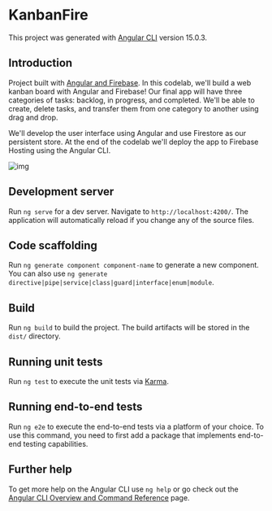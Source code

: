 # KanbanFire

This project was generated with [Angular CLI](https://github.com/angular/angular-cli) version 15.0.3.

## Introduction

Project built with [Angular and Firebase](https://developers.google.com/codelabs/building-a-web-app-with-angular-and-firebase#0). In this codelab, we'll build a web kanban board with Angular and Firebase! Our final app will have three categories of tasks: backlog, in progress, and completed. We'll be able to create, delete tasks, and transfer them from one category to another using drag and drop.

We'll develop the user interface using Angular and use Firestore as our persistent store. At the end of the codelab we'll deploy the app to Firebase Hosting using the Angular CLI.

![img](https://developers.google.com/static/codelabs/building-a-web-app-with-angular-and-firebase/img/b23bd3732d0206b_856.png)


## Development server

Run `ng serve` for a dev server. Navigate to `http://localhost:4200/`. The application will automatically reload if you change any of the source files.

## Code scaffolding

Run `ng generate component component-name` to generate a new component. You can also use `ng generate directive|pipe|service|class|guard|interface|enum|module`.

## Build

Run `ng build` to build the project. The build artifacts will be stored in the `dist/` directory.

## Running unit tests

Run `ng test` to execute the unit tests via [Karma](https://karma-runner.github.io).

## Running end-to-end tests

Run `ng e2e` to execute the end-to-end tests via a platform of your choice. To use this command, you need to first add a package that implements end-to-end testing capabilities.

## Further help

To get more help on the Angular CLI use `ng help` or go check out the [Angular CLI Overview and Command Reference](https://angular.io/cli) page.
